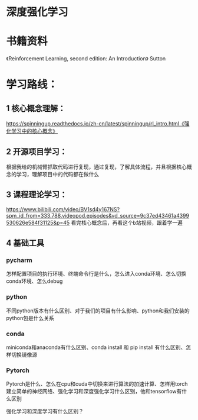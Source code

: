 # 深度强化学习

# 书籍资料

《Reinforcement Learning, second edition: An Introduction》  Sutton

# 学习路线：

## 1 核心概念理解：

https://spinningup.readthedocs.io/zh-cn/latest/spinningup/rl_intro.html《强化学习中的核心概念》

## 2 开源项目学习：

根据我给的机械臂抓取代码进行复现，通过复现，了解具体流程，并且根据核心概念的学习，理解项目中的代码都在做什么

## 3 课程理论学习：

https://www.bilibili.com/video/BV1sd4y167NS?spm_id_from=333.788.videopod.episodes&vd_source=9c37ed43461a4399530626e584f31125&p=45 看完核心概念后，再看这个b站视频，跟着学一遍

## 4 基础工具

### pycharm

怎样配置项目的执行环境、终端命令行是什么，怎么进入conda环境、怎么切换conda环境、怎么debug

### python

不同python版本有什么区别、对于我们的项目有什么影响、python和我们安装的python包是什么关系

### conda

miniconda和anaconda有什么区别、conda install 和 pip install 有什么区别、怎样切换镜像源

### Pytorch

Pytorch是什么、怎么在cpu和cuda中切换来进行算法的加速计算、怎样用torch建立简单的神经网络、强化学习和深度强化学习什么区别，他和tensorflow有什么区别

强化学习和深度学习有什么区别？
